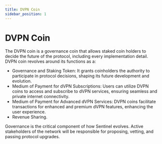 ```yaml
---
title: DVPN Coin
sidebar_position: 1
---
```


# DVPN Coin

The DVPN coin is a governance coin that allows staked coin holders to decide the future of the protocol, including every implementation detail. DVPN coin revolves around its functions as a:
- Governance and Staking Token: It grants coinholders the authority to participate in protocol decisions, shaping its future development and evolution.
- Medium of Payment for dVPN Subscriptions: Users can utilize DVPN coins to access and subscribe to dVPN services, ensuring seamless and private internet connectivity.
- Medium of Payment for Advanced dVPN Services: DVPN coins facilitate transactions for enhanced and premium dVPN features, enhancing the user experience.
- Revenue Sharing.

Governance is the critical component of how Sentinel evolves. Active stakeholders of the network will be responsible for proposing, vetting, and passing protocol upgrades.